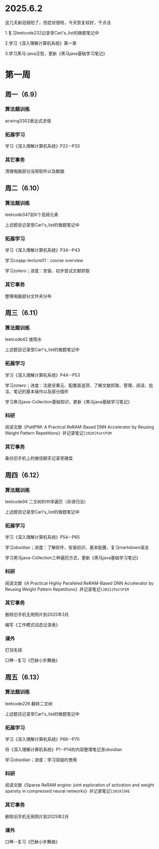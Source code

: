 # 2025.6.2
这几天新冠弱阳了，但症状很轻，今天恢复较好，干点活

1.复习leetcode232记录至Carl's_list的做题笔记中

2.学习《深入理解计算机系统》第一章

3.学习黑马-java泛型，更新《黑马java基础学习笔记》

# 第一周
## 周一（6.9）
### 算法题训练
acwing3302表达式求值
### 拓展学习
学习《深入理解计算机系统》P22--P33
### 其它事务
清理电脑部分没用软件以及数据

## 周二（6.10）
### 算法题训练
leetcode347前K个高频元素

上述题目记录至Carl's_list的做题笔记中
### 拓展学习
学习《深入理解计算机系统》P34--P43

学习csapp-lecture01：course overview

学习zotero；进度：安装、初步尝试文献抓取
### 其它事务
整理电脑部分文件夹分布

## 周三（6.11）
### 算法题训练
leetcode42 接雨水

上述题目记录至Carl's_list的做题笔记中
### 拓展学习
学习《深入理解计算机系统》P44--P53

学习zotero；进度：注册坚果云、配置首选项、了解文献抓取、管理、阅读、批注、笔记的基本操作以及部分插件

学习黑马java-Collection基础知识，更新《黑马java基础学习笔记》
### 科研
阅读文献《PattPIM: A Practical ReRAM-Based DNN Accelerator by Reusing Weight Pattern Repetitions》并记录笔记`[2020]PattPIM`
### 其它事务
备份旧手机上的微信聊天记录至硬盘

## 周四（6.12）
### 算法题训练
leetcode94 二叉树的中序遍历（非递归法）

上述题目记录至Carl's_list的做题笔记中
### 拓展学习
学习《深入理解计算机系统》P54--P65

学习obsidian；进度：了解软件、安装初识、基本配置、复习markdown语法

学习黑马java-Collection三种遍历方式，更新《黑马java基础学习笔记》
### 科研
阅读文献《A Practical Highly Paralleled ReRAM-Based DNN Accelerator by Reusing Weight Pattern Repetitions》并记录笔记`[2022]PattPIM`
### 其它事务
删除旧手机无用照片到2025年3月

编写《工作模式动态记录表》
### 课外
打羽毛球

口琴--复习《巴赫小步舞曲》

## 周五（6.13）
### 算法题训练
leetcode226 翻转二叉树

上述题目记录至Carl's_list的做题笔记中
### 拓展学习
学习《深入理解计算机系统》P66--P70

将《深入理解计算机系统》P1--P14的内容整理笔记至obsidian

学习obsidian；进度：学习双链的使用

### 科研
阅读文献《Sparse ReRAM engine: joint exploration of activation and weight sparsity in compressed neural networks》并记录笔记`[2019]SRE`
### 其它事务
删除旧手机无用照片到2025年2月
### 课外
口琴--复习《巴赫小步舞曲》
